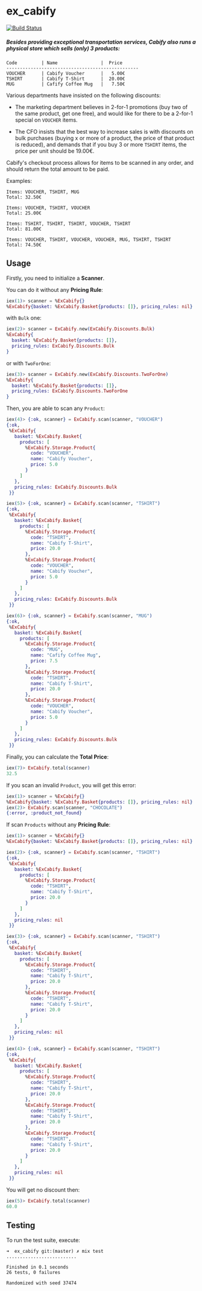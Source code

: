 # ex_cabify

[![Build Status](https://travis-ci.org/KamilLelonek/ex_cabify.svg?branch=master)](https://travis-ci.org/KamilLelonek/ex_cabify)

##### Besides providing exceptional transportation services, Cabify also runs a physical store which sells (only) 3 products:

```
Code         | Name                |  Price
-------------------------------------------------
VOUCHER      | Cabify Voucher      |   5.00€
TSHIRT       | Cabify T-Shirt      |  20.00€
MUG          | Cafify Coffee Mug   |   7.50€
```

Various departments have insisted on the following discounts:

 * The marketing department believes in 2-for-1 promotions (buy two of the same product, get one free), and would like for there to be a 2-for-1 special on `VOUCHER` items.

 * The CFO insists that the best way to increase sales is with discounts on bulk purchases (buying x or more of a product, the price of that product is reduced), and demands that if you buy 3 or more `TSHIRT` items, the price per unit should be 19.00€.

Cabify's checkout process allows for items to be scanned in any order, and should return the total amount to be paid.

Examples:

    Items: VOUCHER, TSHIRT, MUG
    Total: 32.50€

    Items: VOUCHER, TSHIRT, VOUCHER
    Total: 25.00€

    Items: TSHIRT, TSHIRT, TSHIRT, VOUCHER, TSHIRT
    Total: 81.00€

    Items: VOUCHER, TSHIRT, VOUCHER, VOUCHER, MUG, TSHIRT, TSHIRT
    Total: 74.50€

## Usage

Firstly, you need to initialize a **Scanner**.

You can do it without any **Pricing Rule**:

```elixir
iex(1)> scanner = %ExCabify{}
%ExCabify{basket: %ExCabify.Basket{products: []}, pricing_rules: nil}
```

with `Bulk` one:

```elixir
iex(2)> scanner = ExCabify.new(ExCabify.Discounts.Bulk)
%ExCabify{
  basket: %ExCabify.Basket{products: []},
  pricing_rules: ExCabify.Discounts.Bulk
}
```

or with `TwoForOne`:

```elixir
iex(3)> scanner = ExCabify.new(ExCabify.Discounts.TwoForOne)
%ExCabify{
  basket: %ExCabify.Basket{products: []},
  pricing_rules: ExCabify.Discounts.TwoForOne
}
```

Then, you are able to scan any `Product`:

```elixir
iex(4)> {:ok, scanner} = ExCabify.scan(scanner, "VOUCHER")
{:ok,
 %ExCabify{
   basket: %ExCabify.Basket{
     products: [
       %ExCabify.Storage.Product{
         code: "VOUCHER",
         name: "Cabify Voucher",
         price: 5.0
       }
     ]
   },
   pricing_rules: ExCabify.Discounts.Bulk
 }}

iex(5)> {:ok, scanner} = ExCabify.scan(scanner, "TSHIRT")
{:ok,
 %ExCabify{
   basket: %ExCabify.Basket{
     products: [
       %ExCabify.Storage.Product{
         code: "TSHIRT",
         name: "Cabify T-Shirt",
         price: 20.0
       },
       %ExCabify.Storage.Product{
         code: "VOUCHER",
         name: "Cabify Voucher",
         price: 5.0
       }
     ]
   },
   pricing_rules: ExCabify.Discounts.Bulk
 }}

iex(6)> {:ok, scanner} = ExCabify.scan(scanner, "MUG")
{:ok,
 %ExCabify{
   basket: %ExCabify.Basket{
     products: [
       %ExCabify.Storage.Product{
         code: "MUG",
         name: "Cafify Coffee Mug",
         price: 7.5
       },
       %ExCabify.Storage.Product{
         code: "TSHIRT",
         name: "Cabify T-Shirt",
         price: 20.0
       },
       %ExCabify.Storage.Product{
         code: "VOUCHER",
         name: "Cabify Voucher",
         price: 5.0
       }
     ]
   },
   pricing_rules: ExCabify.Discounts.Bulk
 }}
```

Finally, you can calculate the **Total Price**:

```elixir
iex(7)> ExCabify.total(scanner)
32.5
```

If you scan an invalid `Product`, you will get this error:

```elixir
iex(1)> scanner = %ExCabify{}
%ExCabify{basket: %ExCabify.Basket{products: []}, pricing_rules: nil}
iex(2)> ExCabify.scan(scanner, "CHOCOLATE")
{:error, :product_not_found}
```

If scan `Products` without any **Pricing Rule**:

```elixir
iex(1)> scanner = %ExCabify{}
%ExCabify{basket: %ExCabify.Basket{products: []}, pricing_rules: nil}

iex(2)> {:ok, scanner} = ExCabify.scan(scanner, "TSHIRT")
{:ok,
 %ExCabify{
   basket: %ExCabify.Basket{
     products: [
       %ExCabify.Storage.Product{
         code: "TSHIRT",
         name: "Cabify T-Shirt",
         price: 20.0
       }
     ]
   },
   pricing_rules: nil
 }}

iex(3)> {:ok, scanner} = ExCabify.scan(scanner, "TSHIRT")
{:ok,
 %ExCabify{
   basket: %ExCabify.Basket{
     products: [
       %ExCabify.Storage.Product{
         code: "TSHIRT",
         name: "Cabify T-Shirt",
         price: 20.0
       },
       %ExCabify.Storage.Product{
         code: "TSHIRT",
         name: "Cabify T-Shirt",
         price: 20.0
       }
     ]
   },
   pricing_rules: nil
 }}

iex(4)> {:ok, scanner} = ExCabify.scan(scanner, "TSHIRT")
{:ok,
 %ExCabify{
   basket: %ExCabify.Basket{
     products: [
       %ExCabify.Storage.Product{
         code: "TSHIRT",
         name: "Cabify T-Shirt",
         price: 20.0
       },
       %ExCabify.Storage.Product{
         code: "TSHIRT",
         name: "Cabify T-Shirt",
         price: 20.0
       },
       %ExCabify.Storage.Product{
         code: "TSHIRT",
         name: "Cabify T-Shirt",
         price: 20.0
       }
     ]
   },
   pricing_rules: nil
 }}
```

You will get no discount then:

```elixir
iex(5)> ExCabify.total(scanner)
60.0
```

## Testing

To run the test suite, execute:

    ➜  ex_cabify git:(master) ✗ mix test
    ..........................

    Finished in 0.1 seconds
    26 tests, 0 failures

    Randomized with seed 37474
